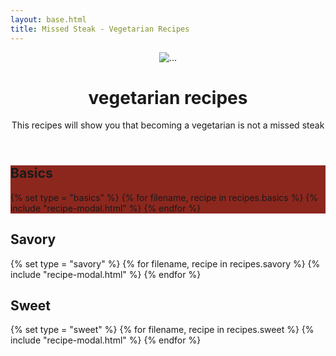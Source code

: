 ```yaml
---
layout: base.html
title: Missed Steak - Vegetarian Recipes
---
```


<!-- Masthead-->
<header class="masthead bg-primary text-white text-center">
    <div class="container d-flex align-items-center flex-column">
        <!-- Masthead Avatar Image-->
        <img class="masthead-avatar mb-5" src="/assets/img/salad.png" alt="..." />
        <!-- Masthead Heading-->
        <h1 class="masthead-heading text-uppercase mb-0">vegetarian recipes</h1>
        <!-- Icon Divider-->
        <div class="divider-custom divider-light">
            <div class="divider-custom-line"></div>
            <div class="divider-custom-icon"><i class="fas fa-utensils"></i></div>
            <div class="divider-custom-line"></div>
        </div>
        <!-- Masthead Subheading-->
        <p class="masthead-subheading font-weight-light mb-0">This recipes will show you that becoming a vegetarian
            is not a missed steak</p>
    </div>
</header>

<!-- Basics Section-->
<section class="page-section portfolio" id="basics" style="background-color: #8c271e;">
    <div class="container">
        <!-- Basics Section Heading-->
        <h2 class="page-section-heading text-center text-uppercase text-white mb-0">Basics</h2>
        <!-- Icon Divider-->
        <div class="divider-custom divider-light">
            <div class="divider-custom-line"></div>
            <div class="divider-custom-icon"><i class="fas fa-leaf"></i></div>
            <div class="divider-custom-line"></div>
        </div>
        <!-- Portfolio Grid Items-->
        <div class="row justify-content-center">
            {% set type = "basics" %}
            {% for filename, recipe in recipes.basics %}
                {% include "recipe-modal.html" %}
            {% endfor %}
        </div>
    </div>
</section>

<!-- Portfolio Section-->
<section class="page-section portfolio" id="portfolio">
    <div class="container">
        <!-- Portfolio Section Heading-->
        <h2 class="page-section-heading text-center text-uppercase text-secondary mb-0">Savory</h2>
        <!-- Icon Divider-->
        <div class="divider-custom">
            <div class="divider-custom-line"></div>
            <div class="divider-custom-icon"><i class="fas fa-carrot"></i></div>
            <div class="divider-custom-line"></div>
        </div>
        <!-- Portfolio Grid Items-->
        <div class="row justify-content-center">
            {% set type = "savory" %}
            {% for filename, recipe in recipes.savory %}
                {% include "recipe-modal.html" %}
            {% endfor %}
        </div>
    </div>
</section>

<!-- About Section-->
<section class="page-section bg-primary text-white mb-0" id="about">
    <div class="container">
        <!-- About Section Heading-->
        <h2 class="page-section-heading text-center text-uppercase text-white">Sweet</h2>
        <!-- Icon Divider-->
        <div class="divider-custom divider-light">
            <div class="divider-custom-line"></div>
            <div class="divider-custom-icon"><i class="fas fa-candy-cane"></i></div>
            <div class="divider-custom-line"></div>
        </div>
        <div class="row justify-content-center">
            {% set type = "sweet" %}
            {% for filename, recipe in recipes.sweet %}
                {% include "recipe-modal.html" %}
            {% endfor %}
        </div>
    </div>
</section>
